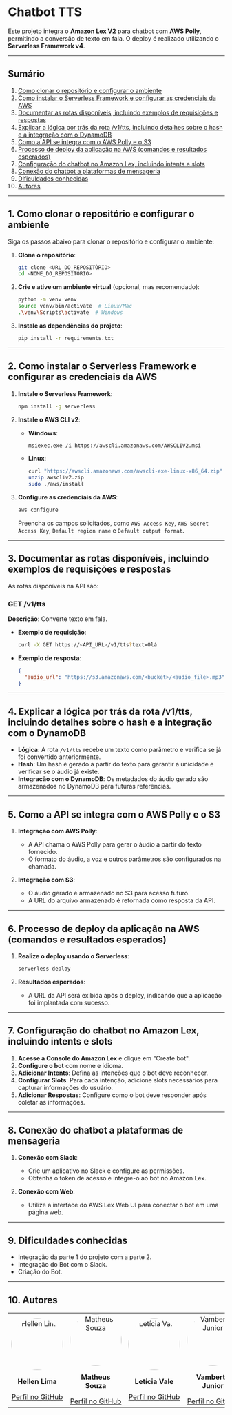 
# Chatbot TTS

Este projeto integra o **Amazon Lex V2** para chatbot com **AWS Polly**, permitindo a conversão de texto em fala. O deploy é realizado utilizando o **Serverless Framework v4**.

---

## Sumário
1. [Como clonar o repositório e configurar o ambiente](#como-clonar-o-repositório-e-configurar-o-ambiente)
2. [Como instalar o Serverless Framework e configurar as credenciais da AWS](#como-instalar-o-serverless-framework-e-configurar-as-credenciais-da-aws)
3. [Documentar as rotas disponíveis, incluindo exemplos de requisições e respostas](#documentar-as-rotas-disponíveis-incluindo-exemplos-de-requisições-e-respostas)
4. [Explicar a lógica por trás da rota /v1/tts, incluindo detalhes sobre o hash e a integração com o DynamoDB](#explicar-a-lógica-por-trás-da-rota-v1tts-incluindo-detalhes-sobre-o-hash-e-a-integração-com-o-dynamodb)
5. [Como a API se integra com o AWS Polly e o S3](#como-a-api-se-integra-com-o-aws-polly-e-o-s3)
6. [Processo de deploy da aplicação na AWS (comandos e resultados esperados)](#processo-de-deploy-da-aplicação-na-aws-comandos-e-resultados-esperados)
7. [Configuração do chatbot no Amazon Lex, incluindo intents e slots](#configuração-do-chatbot-no-amazon-lex-incluindo-intents-e-slots)
8. [Conexão do chatbot a plataformas de mensageria](#conexão-do-chatbot-a-plataformas-de-mensageria)
9. [Dificuldades conhecidas](#dificuldades-conhecidas)
10. [Autores](#autores)

---

## 1. Como clonar o repositório e configurar o ambiente

Siga os passos abaixo para clonar o repositório e configurar o ambiente:

1. **Clone o repositório**:
   ```bash
   git clone <URL_DO_REPOSITÓRIO>
   cd <NOME_DO_REPOSITÓRIO>
   ```

2. **Crie e ative um ambiente virtual** (opcional, mas recomendado):
   ```bash
   python -m venv venv
   source venv/bin/activate  # Linux/Mac
   .\venv\Scripts\activate  # Windows
   ```

3. **Instale as dependências do projeto**:
   ```bash
   pip install -r requirements.txt
   ```

---

## 2. Como instalar o Serverless Framework e configurar as credenciais da AWS

1. **Instale o Serverless Framework**:
   ```bash
   npm install -g serverless
   ```

2. **Instale o AWS CLI v2**:
   - **Windows**:
     ```bash
     msiexec.exe /i https://awscli.amazonaws.com/AWSCLIV2.msi
     ```
   - **Linux**:
     ```bash
     curl "https://awscli.amazonaws.com/awscli-exe-linux-x86_64.zip" -o "awscliv2.zip"
     unzip awscliv2.zip
     sudo ./aws/install
     ```

3. **Configure as credenciais da AWS**:
   ```bash
   aws configure
   ```

   Preencha os campos solicitados, como `AWS Access Key`, `AWS Secret Access Key`, `Default region name` e `Default output format`.

---

## 3. Documentar as rotas disponíveis, incluindo exemplos de requisições e respostas

As rotas disponíveis na API são:

### **GET /v1/tts**

**Descrição**: Converte texto em fala.

- **Exemplo de requisição**:
  ```bash
  curl -X GET https://<API_URL>/v1/tts?text=Olá
  ```

- **Exemplo de resposta**:
  ```json
  {
    "audio_url": "https://s3.amazonaws.com/<bucket>/<audio_file>.mp3"
  }
  ```

---

## 4. Explicar a lógica por trás da rota /v1/tts, incluindo detalhes sobre o hash e a integração com o DynamoDB

- **Lógica**: A rota `/v1/tts` recebe um texto como parâmetro e verifica se já foi convertido anteriormente.
- **Hash**: Um hash é gerado a partir do texto para garantir a unicidade e verificar se o áudio já existe.
- **Integração com o DynamoDB**: Os metadados do áudio gerado são armazenados no DynamoDB para futuras referências.

---

## 5. Como a API se integra com o AWS Polly e o S3

1. **Integração com AWS Polly**: 
   - A API chama o AWS Polly para gerar o áudio a partir do texto fornecido.
   - O formato do áudio, a voz e outros parâmetros são configurados na chamada.

2. **Integração com S3**:
   - O áudio gerado é armazenado no S3 para acesso futuro.
   - A URL do arquivo armazenado é retornada como resposta da API.

---

## 6. Processo de deploy da aplicação na AWS (comandos e resultados esperados)

1. **Realize o deploy usando o Serverless**:
   ```bash
   serverless deploy
   ```

2. **Resultados esperados**:
   - A URL da API será exibida após o deploy, indicando que a aplicação foi implantada com sucesso.

---

## 7. Configuração do chatbot no Amazon Lex, incluindo intents e slots

1. **Acesse a Console do Amazon Lex** e clique em "Create bot".
2. **Configure o bot** com nome e idioma.
3. **Adicionar Intents**: Defina as intenções que o bot deve reconhecer.
4. **Configurar Slots**: Para cada intenção, adicione slots necessários para capturar informações do usuário.
5. **Adicionar Respostas**: Configure como o bot deve responder após coletar as informações.

---

## 8. Conexão do chatbot a plataformas de mensageria

1. **Conexão com Slack**:
   - Crie um aplicativo no Slack e configure as permissões.
   - Obtenha o token de acesso e integre-o ao bot no Amazon Lex.

2. **Conexão com Web**:
   - Utilize a interface do AWS Lex Web UI para conectar o bot em uma página web.

---

## 9. Dificuldades conhecidas

- Integração da parte 1 do projeto com a parte 2.
- Integração do Bot com o Slack.
- Criação do Bot.

---

## 10. Autores

<table>
  <tr>
    <td align="center">
      <a href="https://github.com/hellenilda">
        <img src="https://avatars.githubusercontent.com/u/109177631?v=4" width="120" alt="Hellen Lima" style="border-radius: 50%;">
      </a>
      <p><strong>Hellen Lima</strong></p>
      <a href="https://github.com/hellenilda">Perfil no GitHub</a>
    </td>
    <td align="center">
      <a href="https://github.com/Matheus-Dev-Souza">
        <img src="https://avatars.githubusercontent.com/u/96189442?v=4" width="120" alt="Matheus Souza" style="border-radius: 50%;">
      </a>
      <p><strong>Matheus Souza</strong></p>
      <a href="https://github.com/Matheus-Dev-Souza">Perfil no GitHub</a>
    </td>
    <td align="center">
      <a href="https://github.com/Leititcia">
        <img src="https://avatars.githubusercontent.com/u/130941056?v=4" width="120" alt="Letícia Vale" style="border-radius: 50%;">
      </a>
      <p><strong>Letícia Vale</strong></p>
      <a href="https://github.com/Leititcia">Perfil no GitHub</a>
    </td>
    <td align="center">
      <a href="https://github.com/vambertojunior">
        <img src="https://avatars.githubusercontent.com/u/40028930?v=4" width="120" alt="Vamberto Junior" style="border-radius: 50%;">
      </a>
      <p><strong>Vamberto Junior</strong></p>
      <a href="https://github.com/vambertojunior">Perfil no GitHub</a>
    </td>
  </tr>
</table>


